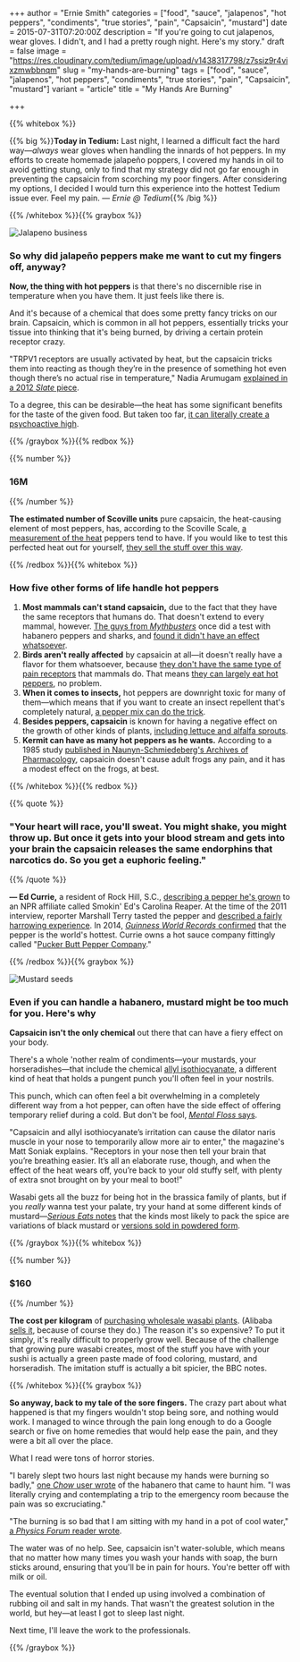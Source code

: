 +++
author = "Ernie Smith"
categories = ["food", "sauce", "jalapenos", "hot peppers", "condiments", "true stories", "pain", "Capsaicin", "mustard"]
date = 2015-07-31T07:20:00Z
description = "If you're going to cut jalapenos, wear gloves. I didn't, and I had a pretty rough night. Here's my story."
draft = false
image = "https://res.cloudinary.com/tedium/image/upload/v1438317798/z7ssiz9r4vixzmwbbnqm"
slug = "my-hands-are-burning"
tags = ["food", "sauce", "jalapenos", "hot peppers", "condiments", "true stories", "pain", "Capsaicin", "mustard"]
variant = "article"
title = "My Hands Are Burning"

+++

{{% whitebox %}}

{{% big %}}**Today in Tedium:** Last night, I learned a difficult fact the hard way—*always* wear gloves when handling the innards of hot peppers. In my efforts to create homemade jalapeño poppers, I covered my hands in oil to avoid getting stung, only to find that my strategy did not go far enough in preventing the capsaicin from scorching my poor fingers. After considering my options, I decided I would turn this experience into the hottest Tedium issue ever. Feel my pain. *— Ernie @ Tedium*{{% /big %}}

{{% /whitebox %}}{{% graybox %}}

![Jalapeno business](https://res.cloudinary.com/tedium/image/upload/q_60/v1438317519/aub3qbkgjmk07cvxal4v.jpg)

### So why did jalapeño peppers make me want to cut my fingers off, anyway?

**Now, the thing with hot peppers** is that there's no discernible rise in temperature when you have them. It just feels like there is. 

And it's because of a chemical that does some pretty fancy tricks on our brain. Capsaicin, which is common in all hot peppers, essentially tricks your tissue into thinking that it's being burned, by driving a certain protein receptor crazy.

"TRPV1 receptors are usually activated by heat, but the capsaicin tricks them into reacting as though they’re in the presence of something hot even though there’s no actual rise in temperature," Nadia Arumugam [explained in a 2012 *Slate* piece](http://www.slate.com/blogs/browbeat/2012/10/22/symptoms_of_eating_hot_chilies_why_peppers_make_your_mouth_burn_nose_run.html).

To a degree, this can be desirable—the heat has some significant benefits for the taste of the given food. But taken too far, [it can literally create a psychoactive high](http://simpsons.wikia.com/wiki/Guatemalan_Insanity_Pepper).

{{% /graybox %}}{{% redbox %}}

{{% number %}}
### 16M
{{% /number %}}

**The estimated number of Scoville units** pure capsaicin, the heat-causing element of most peppers, has, according to the Scoville Scale, [a measurement of the heat](http://www.scottrobertsweb.com/scoville-scale/) peppers tend to have. If you would like to test this perfected heat out for yourself, [they sell the stuff over this way](http://fave.co/1MwM8X1).

{{% /redbox %}}{{% whitebox %}}

### How five other forms of life handle hot peppers

1. **Most mammals can't stand capsaicin,** due to the fact that they have the same receptors that humans do. That doesn't extend to every mammal, however. [The guys from *Mythbusters*](http://amzn.to/1JUAGzf) once did a test with habanero peppers and sharks, and [found it didn't have an effect whatsoever](http://www.discovery.com/tv-shows/mythbusters/mythbusters-database/chilies-shark-deterrent/).
2. **Birds aren't really affected** by capsaicin at all—it doesn't really have a flavor for them whatsoever, because [they don't have the same type of pain receptors](http://www.birdchannel.com/bird-housing/bird-safety-tips/cagencookin-2005-11-03-24541.aspx) that mammals do. That means [they can largely eat hot peppers](http://www.straightdope.com/columns/read/1857/are-birds-immune-to-hot-pepper-enabling-them-to-eat-vast-amounts-and-spread-the-seeds), no problem.
3. **When it comes to insects,** hot peppers are downright toxic for many of them—which means that if you want to create an insect repellent that's completely natural, [a pepper mix can do the trick](http://oldworldgardenfarms.com/2013/07/16/how-to-battle-pests-and-insects-naturally-with-hot-pepper-and-garlic-spray-recipes-included/).
4. **Besides peppers, capsaicin** is known for having a negative effect on the growth of other kinds of plants, [including lettuce and alfalfa sprouts](http://agris.fao.org/agris-search/search.do?recordID=CZ2004000131).
5. **Kermit can have as many hot peppers as he wants.** According to a 1985 study [published in Naunyn-Schmiedeberg's Archives of Pharmacology](http://link.springer.com/article/10.1007%2FBF00634233), capsaicin doesn't cause adult frogs any pain, and it has a modest effect on the frogs, at best.

{{% /whitebox %}}{{% redbox %}}

{{% quote %}}
### "Your heart will race, you'll sweat. You might shake, you might throw up. But once it gets into your blood stream and gets into your brain the capsaicin releases the same endorphins that narcotics do. So you get a euphoric feeling."
{{% /quote %}}

**— Ed Currie,** a resident of Rock Hill, S.C., [describing a pepper he's grown](http://www.npr.org/sections/thesalt/2011/11/11/142239331/man-on-a-mission-create-the-worlds-hottest-chile) to an NPR affiliate called Smokin' Ed's Carolina Reaper. At the time of the 2011 interview, reporter Marshall Terry tasted the pepper and [described a fairly harrowing experience](http://wfae.org/post/rock-hill-man-may-have-grown-worlds-hottest-pepper). In 2014, [*Guinness World Records* confirmed](http://wfae.org/post/rock-hill-man-grows-worlds-hottest-pepper) that the pepper is the world's hottest. Currie owns a hot sauce company fittingly called "[Pucker Butt Pepper Company](http://puckerbuttpeppercompany.com)."

{{% /redbox %}}{{% graybox %}}

![Mustard seeds](https://res.cloudinary.com/tedium/image/upload/q_50/v1438317760/hwuus5l41yrbhxaud5ef.jpg)

### Even if you can handle a habanero, mustard might be too much for you. Here's why

**Capsaicin isn't the only chemical** out there that can have a fiery effect on your body.

There's a whole 'nother realm of condiments—your mustards, your horseradishes—that include the chemical [allyl isothiocyanate](http://pubchem.ncbi.nlm.nih.gov/compound/allyl_isothiocyanate), a different kind of heat that holds a pungent punch you'll often feel in your nostrils.

This punch, which can often feel a bit overwhelming in a completely different way from a hot pepper, can often have the side effect of offering temporary relief during a cold. But don't be fool, [*Mental Floss* says](http://mentalfloss.com/article/28922/why-do-spicy-foods-make-your-nose-run).

"Capsaicin and allyl isothiocyanate’s irritation can cause the dilator naris muscle in your nose to temporarily allow more air to enter," the magazine's Matt Soniak explains. "Receptors in your nose then tell your brain that you’re breathing easier. It’s all an elaborate ruse, though, and when the effect of the heat wears off, you’re back to your old stuffy self, with plenty of extra snot brought on by your meal to boot!" 

Wasabi gets all the buzz for being hot in the brassica family of plants, but if you *really* wanna test your palate, try your hand at some different kinds of mustard—[*Serious Eats* notes](http://www.seriouseats.com/2014/05/mustard-manual-guide-different-types-mustard-varieties-dijon-brown-spicy-yellow-hot-whole-grain.html) that the kinds most likely to pack the spice are variations of black mustard or [versions sold in powdered form](http://amzn.to/1MAKiFp).

{{% /graybox %}}{{% whitebox %}}

{{% number %}}
### $160
{{% /number %}}

**The cost per kilogram** of [purchasing wholesale wasabi plants](http://www.bbc.com/news/business-29082091). (Alibaba [sells it](http://www.alibaba.com/product-detail/WASABI_60259441479.html?spm=a2700.7724838.35.8.OS6MRK&s=p), because of course they do.) The reason it's so expensive? To put it simply, it's really difficult to properly grow well. Because of the challenge that growing pure wasabi creates, most of the stuff you have with your sushi is actually a green paste made of food coloring, mustard, and horseradish. The imitation stuff is actually a bit spicier, the BBC notes.

{{% /whitebox %}}{{% graybox %}}

**So anyway, back to my tale of the sore fingers.** The crazy part about what happened is that my fingers wouldn't stop being sore, and nothing would work. I managed to wince through the pain long enough to do a Google search or five on home remedies that would help ease the pain, and they were a bit all over the place.

What I read were tons of horror stories.

"I barely slept two hours last night because my hands were burning so badly," [one *Chow* user wrote](http://chowhound.chow.com/topics/478303) of the habanero that came to haunt him. "I was literally crying and contemplating a trip to the emergency room because the pain was so excruciating."

"The burning is so bad that I am sitting with my hand in a pot of cool water," [a *Physics Forum* reader wrote](https://www.physicsforums.com/threads/what-can-stop-jalapeno-burn-to-skin.266866/).

The water was of no help. See, capsaicin isn't water-soluble, which means that no matter how many times you wash your hands with soap, the burn sticks around, ensuring that you'll be in pain for hours. You're better off with milk or oil.

The eventual solution that I ended up using involved a combination of rubbing oil and salt in my hands. That wasn't the greatest solution in the world, but hey—at least I got to sleep last night.

Next time, I'll leave the work to the professionals.

{{% /graybox %}}
